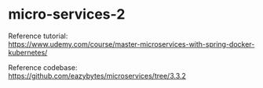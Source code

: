 # micro-services-2

Reference tutorial:  
https://www.udemy.com/course/master-microservices-with-spring-docker-kubernetes/

Reference codebase:  
https://github.com/eazybytes/microservices/tree/3.3.2  
